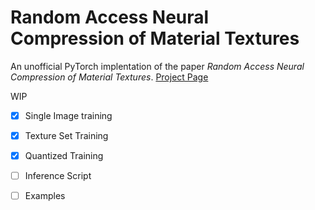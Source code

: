 # Random Access Neural Compression of Material Textures
An unofficial PyTorch implentation of the paper *Random Access Neural Compression of Material Textures*.
[Project Page](https://research.nvidia.com/labs/rtr/neural_texture_compression/)

WIP
- [x] Single Image training
- [x] Texture Set Training
- [x] Quantized Training
- [ ] Inference Script
- [ ] Examples


